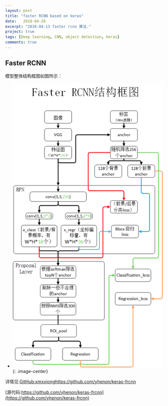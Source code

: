 ```yaml
---
layout: post
title: "faster RCNN based on keras"
date:   2018-04-28
excerpt: "2018-04-13 faster rcnn 算法."
project: true
tags: [Deep learning, CNN, object detection, keras]
comments: true
---
```

## **Faster RCNN** 
模型整体结构框图如图所示：
* ![](https://github.com/xmxxiong/xmxxiong.github.io/blob/master/assets/img/Faster_RCNN/Faster_RCNN.png?raw=true){: .image-center}  

详情见:[GitHub:xmxxionghttps://github.com/yhenon/keras-frcnn](https://github.com/yhenon/keras-frcnn)  



[源代码:https://github.com/yhenon/keras-frcnn](https://github.com/yhenon/keras-frcnn)  
